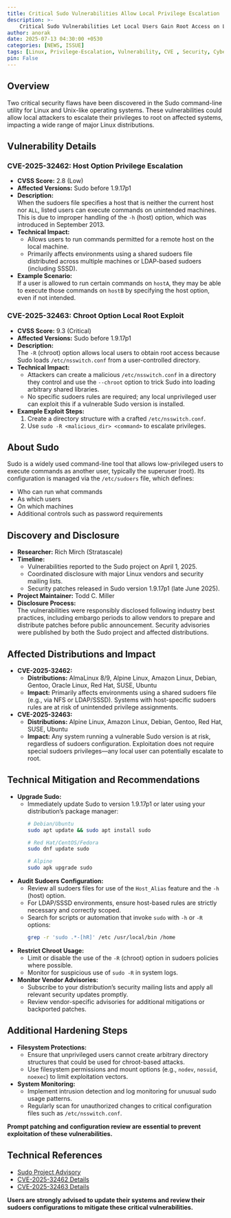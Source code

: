 ```yaml
---  
title: Critical Sudo Vulnerabilities Allow Local Privilege Escalation
description: >-
    Critical Sudo Vulnerabilities Let Local Users Gain Root Access on Linux, Impacting Major Distros
author: anorak
date: 2025-07-13 04:30:00 +0530
categories: [NEWS, ISSUE]
tags: [Linux, Privilege-Escalation, Vulnerability, CVE , Security, Cybersecurity,  Exploitation,   Open Source]
pin: False
---   
```

 

## Overview

Two critical security flaws have been discovered in the Sudo command-line utility for Linux and Unix-like operating systems. These vulnerabilities could allow local attackers to escalate their privileges to root on affected systems, impacting a wide range of major Linux distributions.

 

## Vulnerability Details

### CVE-2025-32462: Host Option Privilege Escalation

- **CVSS Score:** 2.8 (Low)
- **Affected Versions:** Sudo before 1.9.17p1
- **Description:**  
    When the sudoers file specifies a host that is neither the current host nor `ALL`, listed users can execute commands on unintended machines. This is due to improper handling of the `-h` (host) option, which was introduced in September 2013.
- **Technical Impact:**  
    - Allows users to run commands permitted for a remote host on the local machine.
    - Primarily affects environments using a shared sudoers file distributed across multiple machines or LDAP-based sudoers (including SSSD).
- **Example Scenario:**  
    If a user is allowed to run certain commands on `hostA`, they may be able to execute those commands on `hostB` by specifying the host option, even if not intended.

### CVE-2025-32463: Chroot Option Local Root Exploit

- **CVSS Score:** 9.3 (Critical)
- **Affected Versions:** Sudo before 1.9.17p1
- **Description:**  
    The `-R` (chroot) option allows local users to obtain root access because Sudo loads `/etc/nsswitch.conf` from a user-controlled directory.
- **Technical Impact:**  
    - Attackers can create a malicious `/etc/nsswitch.conf` in a directory they control and use the `--chroot` option to trick Sudo into loading arbitrary shared libraries.
    - No specific sudoers rules are required; any local unprivileged user can exploit this if a vulnerable Sudo version is installed.
- **Example Exploit Steps:**
    1. Create a directory structure with a crafted `/etc/nsswitch.conf`.
    2. Use `sudo -R <malicious_dir> <command>` to escalate privileges.
 

## About Sudo

Sudo is a widely used command-line tool that allows low-privileged users to execute commands as another user, typically the superuser (root). Its configuration is managed via the `/etc/sudoers` file, which defines:
- Who can run what commands
- As which users
- On which machines
- Additional controls such as password requirements


## Discovery and Disclosure

- **Researcher:** Rich Mirch (Stratascale)
- **Timeline:**  
    - Vulnerabilities reported to the Sudo project on April 1, 2025.
    - Coordinated disclosure with major Linux vendors and security mailing lists.
    - Security patches released in Sudo version 1.9.17p1 (late June 2025).
- **Project Maintainer:** Todd C. Miller
- **Disclosure Process:**  
    The vulnerabilities were responsibly disclosed following industry best practices, including embargo periods to allow vendors to prepare and distribute patches before public announcement. Security advisories were published by both the Sudo project and affected distributions.

## Affected Distributions and Impact

- **CVE-2025-32462:**  
    - **Distributions:** AlmaLinux 8/9, Alpine Linux, Amazon Linux, Debian, Gentoo, Oracle Linux, Red Hat, SUSE, Ubuntu
    - **Impact:** Primarily affects environments using a shared sudoers file (e.g., via NFS or LDAP/SSSD). Systems with host-specific sudoers rules are at risk of unintended privilege assignments.
- **CVE-2025-32463:**  
    - **Distributions:** Alpine Linux, Amazon Linux, Debian, Gentoo, Red Hat, SUSE, Ubuntu
    - **Impact:** Any system running a vulnerable Sudo version is at risk, regardless of sudoers configuration. Exploitation does not require special sudoers privileges—any local user can potentially escalate to root.

## Technical Mitigation and Recommendations

- **Upgrade Sudo:**  
    - Immediately update Sudo to version 1.9.17p1 or later using your distribution’s package manager:
      ```sh
      # Debian/Ubuntu
      sudo apt update && sudo apt install sudo

      # Red Hat/CentOS/Fedora
      sudo dnf update sudo

      # Alpine
      sudo apk upgrade sudo
      ```
- **Audit Sudoers Configuration:**  
    - Review all sudoers files for use of the `Host_Alias` feature and the `-h` (host) option.
    - For LDAP/SSSD environments, ensure host-based rules are strictly necessary and correctly scoped.
    - Search for scripts or automation that invoke `sudo` with `-h` or `-R` options:
      ```sh
      grep -r 'sudo .*-[hR]' /etc /usr/local/bin /home
      ```
- **Restrict Chroot Usage:**  
    - Limit or disable the use of the `-R` (chroot) option in sudoers policies where possible.
    - Monitor for suspicious use of `sudo -R` in system logs.
- **Monitor Vendor Advisories:**  
    - Subscribe to your distribution’s security mailing lists and apply all relevant security updates promptly.
    - Review vendor-specific advisories for additional mitigations or backported patches.

## Additional Hardening Steps

- **Filesystem Protections:**  
    - Ensure that unprivileged users cannot create arbitrary directory structures that could be used for chroot-based attacks.
    - Use filesystem permissions and mount options (e.g., `nodev`, `nosuid`, `noexec`) to limit exploitation vectors.
- **System Monitoring:**  
    - Implement intrusion detection and log monitoring for unusual sudo usage patterns.
    - Regularly scan for unauthorized changes to critical configuration files such as `/etc/nsswitch.conf`.

**Prompt patching and configuration review are essential to prevent exploitation of these vulnerabilities.**


## Technical References

- [Sudo Project Advisory](https://www.sudo.ws/security/advisories/)
- [CVE-2025-32462 Details](https://cve.mitre.org/cgi-bin/cvename.cgi?name=CVE-2025-32462)
- [CVE-2025-32463 Details](https://cve.mitre.org/cgi-bin/cvename.cgi?name=CVE-2025-32463)

 

**Users are strongly advised to update their systems and review their sudoers configurations to mitigate these critical vulnerabilities.**
